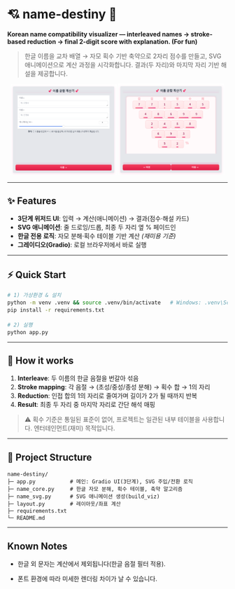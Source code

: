 # 💘 name-destiny 🏹
**Korean name compatibility visualizer — interleaved names → stroke-based reduction → final 2-digit score with explanation. (For fun)**

> 한글 이름을 교차 배열 → 자모 획수 기반 축약으로 2자리 점수를 만들고, SVG 애니메이션으로 계산 과정을 시각화합니다.
> 결과(두 자리)와 마지막 자리 기반 해설을 제공합니다.

  
<p align="center">
  <img src="assets/name-destiny-main.png" alt="Main UI" width="48%" />
  <img src="assets/name-destiny-cal.png"  alt="Calculation Animation" width="48%" />
</p>

---

## ✨ Features
- **3단계 위저드 UI**: 입력 → 계산(애니메이션) → 결과(점수·해설 카드)
- **SVG 애니메이션**: 줄 드로잉/드롭, 최종 두 자리 옆 % 페이드인
- **한글 전용 로직**: 자모 분해·획수 테이블 기반 계산 *(재미용 기준)*
- **그레이디오(Gradio)**: 로컬 브라우저에서 바로 실행

---

## ⚡ Quick Start
```bash
# 1) 가상환경 & 설치
python -m venv .venv && source .venv/bin/activate   # Windows: .venv\Scripts\activate
pip install -r requirements.txt

# 2) 실행
python app.py
```

---

## 🧠 How it works

1. **Interleave**: 두 이름의 한글 음절을 번갈아 섞음
2. **Stroke mapping**: 각 음절 → (초성/중성/종성 분해) → 획수 합 → 1의 자리
3. **Reduction**: 인접 합의 1의 자리로 줄여가며 길이가 2가 될 때까지 반복
4. **Result**: 최종 두 자리 중 마지막 자리로 간단 해석 매핑

> ⚠️ 획수 기준은 통일된 표준이 없어, 프로젝트는 일관된 내부 테이블을 사용합니다. 엔터테인먼트(재미) 목적입니다.

---

## 📁 Project Structure

```
name-destiny/
├─ app.py           # 메인: Gradio UI(3단계), SVG 주입/전환 로직
├─ name_core.py     # 한글 자모 분해, 획수 테이블, 축약 알고리즘
├─ name_svg.py      # SVG 애니메이션 생성(build_viz)
├─ layout.py        # 레이아웃/좌표 계산
├─ requirements.txt
└─ README.md
```

---

## Known Notes

- 한글 외 문자는 계산에서 제외됩니다(한글 음절 필터 적용).

- 폰트 환경에 따라 미세한 렌더링 차이가 날 수 있습니다.

